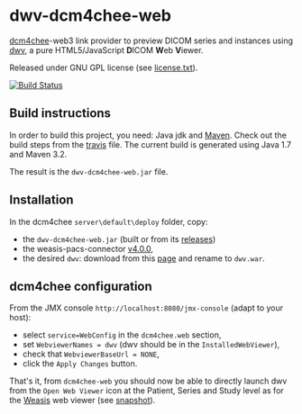 dwv-dcm4chee-web
================

[dcm4chee](http://www.dcm4che.org/)-web3 link provider to preview DICOM series and instances using [dwv](https://github.com/ivmartel/dwv), a pure HTML5/JavaScript **D**ICOM **W**eb **V**iewer. 

Released under GNU GPL license (see [license.txt](license.txt)). 

[![Build Status](https://travis-ci.org/ivmartel/dwv-dcm4chee-web.svg?branch=master)](https://travis-ci.org/ivmartel/dwv-dcm4chee-web)

Build instructions
------------------
In order to build this project, you need: Java jdk and [Maven](http://maven.apache.org/download.cgi). Check out the build steps from the [travis](https://github.com/ivmartel/dwv-dcm4chee-web/blob/master/.travis.yml) file. The current build is generated using Java 1.7 and Maven 3.2.

The result is the `dwv-dcm4chee-web.jar` file.

Installation
------------
In the dcm4chee `server\default\deploy` folder, copy:
 * the `dwv-dcm4chee-web.jar` (built or from its [releases](https://github.com/ivmartel/dwv-dcm4chee-web/releases))
 * the weasis-pacs-connector [v4.0.0](http://sourceforge.net/projects/dcm4che/files/Weasis/weasis-pacs-connector/4.0.0/weasis-pacs-connector.war/download),
 * the desired `dwv`: download from this [page](http://ivmartel.github.io/dwv-dcm4chee-web/) and rename to `dwv.war`.

dcm4chee configuration
----------------------
From the JMX console `http://localhost:8080/jmx-console` (adapt to your host):
 * select `service=WebConfig` in the `dcm4chee.web` section,
 * set `WebviewerNames = dwv` (dwv should be in the `InstalledWebViewer`),
 * check that `WebviewerBaseUrl = NONE`,
 * click the `Apply Changes` button.

That's it, from `dcm4chee-web` you should now be able to directly launch dwv from the `Open Web Viewer` icon at the Patient, Series and Study level as for the [Weasis](http://www.dcm4che.org/confluence/display/WEA/Installing+Weasis+in+DCM4CHEE) web viewer (see [snapshot](http://www.dcm4che.org/confluence/download/attachments/16121882/screen1b.png)).
